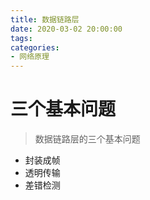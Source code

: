 ```yaml
---
title: 数据链路层
date: 2020-03-02 20:00:00
tags:
categories:
- 网络原理
---
```


# 三个基本问题

> 数据链路层的三个基本问题

- 封装成帧
- 透明传输
- 差错检测